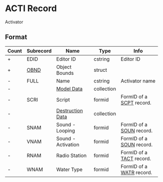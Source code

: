 ACTI Record
===========

Activator

## Format

Count | Subrecord | Name | Type | Info
------|-------|------|------|-----
+ | EDID | Editor ID | cstring | Editor ID
+ | [OBND](Fields/OBND.md) | Object Bounds | struct |
- | FULL | Name | cstring | Activator name
- | | [Model Data](Fields/Model.md) | collection |
- | SCRI | Script | formid | FormID of a [SCPT](SCPT.md) record.
- | | [Destruction Data](Fields/Destruction.md) | collection |
- | SNAM | Sound - Looping | formid | FormID of a [SOUN](SOUN.md) record.
- | VNAM | Sound - Activation | formid | FormID of a [SOUN](SOUN.md) record.
- | RNAM | Radio Station | formid | FormID of a [TACT](TACT.md) record.
- | WNAM | Water Type | formid | FormID of a [WATR](WATR.md) record.




